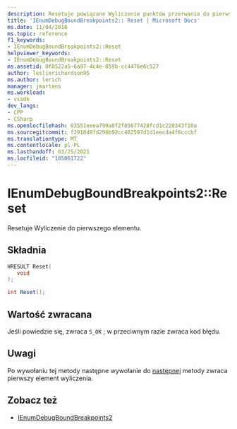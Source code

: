 ```yaml
---
description: Resetuje powiązane Wyliczenie punktów przerwania do pierwszego elementu.
title: 'IEnumDebugBoundBreakpoints2:: Reset | Microsoft Docs'
ms.date: 11/04/2016
ms.topic: reference
f1_keywords:
- IEnumDebugBoundBreakpoints2::Reset
helpviewer_keywords:
- IEnumDebugBoundBreakpoints2::Reset
ms.assetid: 0f0522a5-6a97-4c4e-859b-cc4476e6c527
author: leslierichardson95
ms.author: lerich
manager: jmartens
ms.workload:
- vssdk
dev_langs:
- CPP
- CSharp
ms.openlocfilehash: 03551eeea799a8f2f85677428fcd1c220343f10a
ms.sourcegitcommit: f2916d8fd296b92cc402597d1d1eecda4f6cccbf
ms.translationtype: MT
ms.contentlocale: pl-PL
ms.lasthandoff: 03/25/2021
ms.locfileid: "105061722"
---
```

# <a name="ienumdebugboundbreakpoints2reset"></a>IEnumDebugBoundBreakpoints2::Reset
Resetuje Wyliczenie do pierwszego elementu.

## <a name="syntax"></a>Składnia

```cpp
HRESULT Reset(
   void
);
```

```csharp
int Reset();
```

## <a name="return-value"></a>Wartość zwracana
 Jeśli powiedzie się, zwraca `S_OK` ; w przeciwnym razie zwraca kod błędu.

## <a name="remarks"></a>Uwagi
 Po wywołaniu tej metody następne wywołanie do [następnej](../../../extensibility/debugger/reference/ienumdebugboundbreakpoints2-next.md) metody zwraca pierwszy element wyliczenia.

## <a name="see-also"></a>Zobacz też
- [IEnumDebugBoundBreakpoints2](../../../extensibility/debugger/reference/ienumdebugboundbreakpoints2.md)
